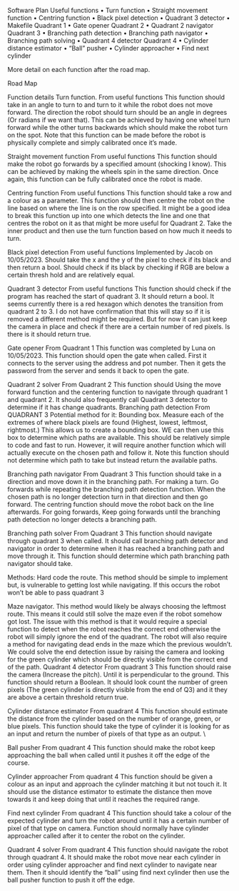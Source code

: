 
Software Plan
Useful functions
•	Turn function
•	Straight movement function
•	Centring function
•	Black pixel detection
•	Quadrant 3 detector
•	Makefile
Quadrant 1
•	Gate opener
Quadrant 2
•	Quadrant 2 navigator
Quadrant 3
•	Branching path detection
•	Branching path navigator
•	Branching path solving
•	Quadrant 4 detector
Quadrant 4
•	Cylinder distance estimator
•	“Ball” pusher
•	Cylinder approacher
•	Find next cylinder

More detail on each function after the road map.

Road Map    


Function details
Turn function.
From useful functions
This function should take in an angle to turn to and turn to it while the robot does not move forward. The direction the robot should turn should be an angle in degrees (Or radians if we want that). This can be achieved by having one wheel turn forward while the other turns backwards which should make the robot turn on the spot. Note that this function can be made before the robot is physically complete and simply calibrated once it’s made.

Straight movement function
From useful functions
This function should make the robot go forwards by a specified amount (shocking I know).
This can be achieved by making the wheels spin in the same direction. Once again, this function can be fully calibrated once the robot is made.

Centring function
From useful functions
This function should take a row and a colour as a parameter. This function should then centre the robot on the line based on where the line is on the row specified. It might be a good idea to break this function up into one which detects the line and one that centres the robot on it as that might be more useful for Quadrant 2.  Take the inner product and then use the turn function based on how much it needs to turn.


Black pixel detection
From useful functions
Implemented by Jacob on 10/05/2023.
Should take the x and the y of the pixel to check if its black and then return a bool.
Should check if its black by checking if RGB are below a certain thresh hold and are relatively equal.

Quadrant 3 detector
From useful functions
This function should check if the program has reached the start of quadrant 3.
It should return a bool. It seems currently there is a red hexagon which denotes the transition from quadrant 2 to 3. I do not have confirmation that this will stay so if it is removed a different method might be required. But for now it can just keep the camera in place and check if there are a certain number of red pixels. Is there is it should return true.



Gate opener
From Quadrant 1
This function was completed by Luna on 10/05/2023.
This function should open the gate when called. First it connects to the server using the address and pot number. Then it gets the password from the server and sends it back to open the gate.

Quadrant 2 solver
From Quadrant 2
This function should Using the move forward function and the centering function to navigate through quadrant 1 and quadrant 2. It should also frequently call Quadrant 3 detector to determine if it has change quadrants.
Branching path detection
From QUADRANT 3
Potential method for it:
Bounding box. Measure each of the extremes of where black pixels are found (Highest, lowest, leftmost, rightmost.) This allows us to create a bounding box. WE can then use this box to determine which paths are available. This should be relatively simple to code and fast to run. However, it will require another function which will actually execute on the chosen path and follow it. Note this function should not determine which path to take but instead return the available paths.


Branching path navigator
From Quadrant 3
This function should take in a direction and move down it in the branching path. For making a turn. Go forwards while repeating the branching path detection function. When the chosen path is no longer detection turn in that direction and then go forward. The centring function should move the robot back on the line afterwards. For going forwards, Keep going forwards until the branching path detection no longer detects a branching path. 

Branching path solver
From Quadrant 3
This function should navigate through quadrant 3 when called. It should call branching path detector and navigator in order to determine when it has reached a branching path and move through it. This function should determine which path branching path navigator should take.

Methods: Hard code the route. This method should be simple to implement but, is vulnerable to getting lost while navigating. If this occurs the robot won’t be able to pass quadrant 3

Maze navigator. This method would likely be always choosing the leftmost route. This means it could still solve the maze even if the robot somehow got lost. The issue with this method is that it would require a special function to detect when the robot reaches the correct end otherwise the robot will simply ignore the end of the quadrant. The robot will also require a method for navigating dead ends in the maze which the previous wouldn’t. We could solve the end detection issue by raising the camera and looking for the green cylinder which should be directly visible from the correct end of the path.
Quadrant 4 detector
From quadrant 3
This function should raise the camera (Increase the pitch). Until it is perpendicular to the ground. This function should return a Boolean. It should look count the number of green pixels (The green cylinder is directly visible from the end of Q3) and it they are above a certain threshold return true.


Cylinder distance estimator
From quadrant 4
This function should estimate the distance from the cylinder based on the number of orange, green, or blue pixels. This function should take the type of cylinder it is looking for as an input and return the number of pixels of that type as an output. \

Ball pusher
From quadrant 4
This function should make the robot keep approaching the ball when called until it pushes it off the edge of the course.


Cylinder approacher
From quadrant 4
This function should be given a colour as an input and approach the cylinder matching it but not touch it. It should use the distance estimator to estimate the distance then move towards it and keep doing that until it reaches the required range.



Find next cylinder
From quadrant 4
This function should take a colour of the expected cylinder and turn the robot around until it has a certain number of pixel of that type on camera. Function should normally have cylinder approacher called after it to center the robot on the cylinder.


Quadrant 4 solver
From quadrant 4
This function should navigate the robot through quadrant 4. It should make the robot move near each cylinder in order using cylinder approacher and find next cylinder to navigate near them. Then it should identify the “ball” using find next cylinder then use the ball pusher function to push it off the edge. 

